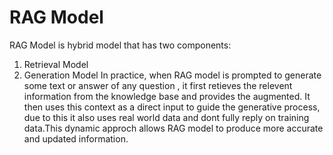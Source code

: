# RAG Model 
RAG Model is hybrid model that has two components:
  1) Retrieval Model
  2) Generation Model
In practice, when RAG model is prompted to generate some text or answer of any question , it first retieves the relevent information from the knowledge base and provides the augmented. It then uses this context as a direct input to guide the generative process, due to this it also uses real world data and dont fully reply on training data.This dynamic approch allows RAG model to produce more accurate and updated information.  

